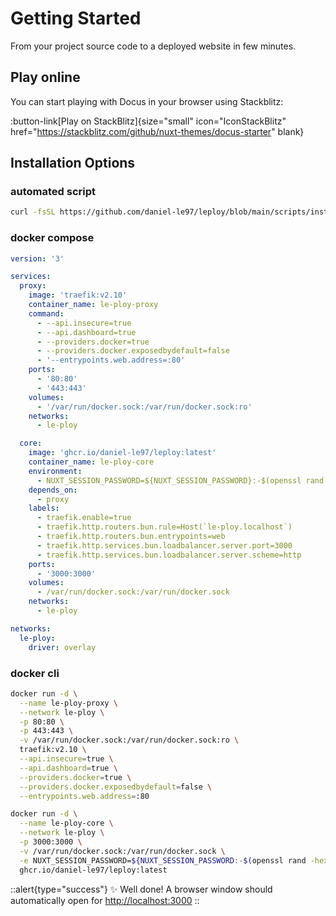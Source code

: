 # Getting Started

From your project source code to a deployed website in few minutes.

## Play online

You can start playing with Docus in your browser using Stackblitz:

:button-link[Play on StackBlitz]{size="small" icon="IconStackBlitz" href="https://stackblitz.com/github/nuxt-themes/docus-starter" blank}

## Installation Options

### automated script

```bash [bash]
curl -fsSL https://github.com/daniel-le97/leploy/blob/main/scripts/install.sh | bash
```

### docker compose

```yaml [yaml]
version: '3'

services:
  proxy:
    image: 'traefik:v2.10'
    container_name: le-ploy-proxy
    command:
      - --api.insecure=true
      - --api.dashboard=true
      - --providers.docker=true
      - --providers.docker.exposedbydefault=false
      - '--entrypoints.web.address=:80'
    ports:
      - '80:80'
      - '443:443'
    volumes:
      - '/var/run/docker.sock:/var/run/docker.sock:ro'
    networks:
      - le-ploy

  core:
    image: 'ghcr.io/daniel-le97/leploy:latest'
    container_name: le-ploy-core
    environment:
      - NUXT_SESSION_PASSWORD=${NUXT_SESSION_PASSWORD}:-$(openssl rand -hex 32)}
    depends_on:
      - proxy
    labels:
      - traefik.enable=true
      - traefik.http.routers.bun.rule=Host(`le-ploy.localhost`)
      - traefik.http.routers.bun.entrypoints=web
      - traefik.http.services.bun.loadbalancer.server.port=3000
      - traefik.http.services.bun.loadbalancer.server.scheme=http
    ports:
      - '3000:3000'
    volumes:
      - /var/run/docker.sock:/var/run/docker.sock
    networks:
      - le-ploy

networks:
  le-ploy:
    driver: overlay

```

<!-- ::code-group

  ```bash [npm]
  npm install
  ```

  ```bash [yarn]
  yarn install
  ```

  ```bash [pnpm]
  pnpm install --shamefully-hoist
  ```

:: -->

### docker cli

```bash [docker]
docker run -d \
  --name le-ploy-proxy \
  --network le-ploy \
  -p 80:80 \
  -p 443:443 \
  -v /var/run/docker.sock:/var/run/docker.sock:ro \
  traefik:v2.10 \
  --api.insecure=true \
  --api.dashboard=true \
  --providers.docker=true \
  --providers.docker.exposedbydefault=false \
  --entrypoints.web.address=:80
```
```bash [docker]
docker run -d \
  --name le-ploy-core \
  --network le-ploy \
  -p 3000:3000 \
  -v /var/run/docker.sock:/var/run/docker.sock \
  -e NUXT_SESSION_PASSWORD=${NUXT_SESSION_PASSWORD:-$(openssl rand -hex 32)} \
  ghcr.io/daniel-le97/leploy:latest
```

<!-- ::code-group

```bash [npm]
npm run dev
```

```bash [yarn]
yarn dev
```

```bash [pnpm]
pnpm run dev
```

:: -->

::alert{type="success"}
✨ Well done! A browser window should automatically open for <http://localhost:3000>
::
